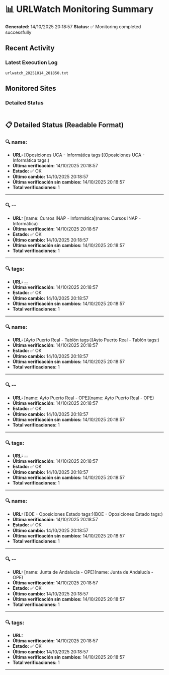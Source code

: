 # 📊 URLWatch Monitoring Summary

**Generated:** 14/10/2025 20:18:57
**Status:** ✅ Monitoring completed successfully

## Recent Activity

### Latest Execution Log
`urlwatch_20251014_201850.txt`

## Monitored Sites

### Detailed Status
```
```

## 📋 Detailed Status (Readable Format)

### 🔍 name:

- **URL:** [Oposiciones UCA - Informática	tags:](Oposiciones UCA - Informática	tags:)
- **Última verificación:** 14/10/2025 20:18:57
- **Estado:** ✅ OK
- **Último cambio:** 14/10/2025 20:18:57
- **Última verificación sin cambios:** 14/10/2025 20:18:57
- **Total verificaciones:** 1

---

### 🔍 --

- **URL:** [name: Cursos INAP - Informática](name: Cursos INAP - Informática)
- **Última verificación:** 14/10/2025 20:18:57
- **Estado:** ✅ OK
- **Último cambio:** 14/10/2025 20:18:57
- **Última verificación sin cambios:** 14/10/2025 20:18:57
- **Total verificaciones:** 1

---

### 🔍 tags:

- **URL:** [--](--)
- **Última verificación:** 14/10/2025 20:18:57
- **Estado:** ✅ OK
- **Último cambio:** 14/10/2025 20:18:57
- **Última verificación sin cambios:** 14/10/2025 20:18:57
- **Total verificaciones:** 1

---

### 🔍 name:

- **URL:** [Ayto Puerto Real - Tablón	tags:](Ayto Puerto Real - Tablón	tags:)
- **Última verificación:** 14/10/2025 20:18:57
- **Estado:** ✅ OK
- **Último cambio:** 14/10/2025 20:18:57
- **Última verificación sin cambios:** 14/10/2025 20:18:57
- **Total verificaciones:** 1

---

### 🔍 --

- **URL:** [name: Ayto Puerto Real - OPE](name: Ayto Puerto Real - OPE)
- **Última verificación:** 14/10/2025 20:18:57
- **Estado:** ✅ OK
- **Último cambio:** 14/10/2025 20:18:57
- **Última verificación sin cambios:** 14/10/2025 20:18:57
- **Total verificaciones:** 1

---

### 🔍 tags:

- **URL:** [--](--)
- **Última verificación:** 14/10/2025 20:18:57
- **Estado:** ✅ OK
- **Último cambio:** 14/10/2025 20:18:57
- **Última verificación sin cambios:** 14/10/2025 20:18:57
- **Total verificaciones:** 1

---

### 🔍 name:

- **URL:** [BOE - Oposiciones Estado	tags:](BOE - Oposiciones Estado	tags:)
- **Última verificación:** 14/10/2025 20:18:57
- **Estado:** ✅ OK
- **Último cambio:** 14/10/2025 20:18:57
- **Última verificación sin cambios:** 14/10/2025 20:18:57
- **Total verificaciones:** 1

---

### 🔍 --

- **URL:** [name: Junta de Andalucía - OPE](name: Junta de Andalucía - OPE)
- **Última verificación:** 14/10/2025 20:18:57
- **Estado:** ✅ OK
- **Último cambio:** 14/10/2025 20:18:57
- **Última verificación sin cambios:** 14/10/2025 20:18:57
- **Total verificaciones:** 1

---

### 🔍 tags:

- **URL:** []()
- **Última verificación:** 14/10/2025 20:18:57
- **Estado:** ✅ OK
- **Último cambio:** 14/10/2025 20:18:57
- **Última verificación sin cambios:** 14/10/2025 20:18:57
- **Total verificaciones:** 1

---

